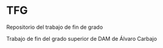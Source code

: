 # TFG
Repositorio del trabajo de fin de grado

Trabajo de fin del grado superior de DAM de Álvaro Carbajo
